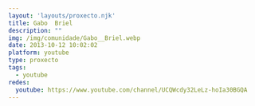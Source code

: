 ```yaml
---
layout: 'layouts/proxecto.njk'
title: Gabo  Briel
description: ""
img: /img/comunidade/Gabo__Briel.webp
date: 2013-10-12 10:02:02
platform: youtube
type: proxecto
tags:
  - youtube
redes:
  youtube: https://www.youtube.com/channel/UCQWcdy32LeLz-hoIa30BGQA
---
```

